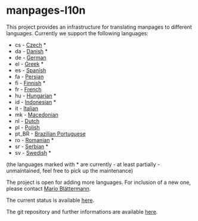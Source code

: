 # manpages-l10n

This project provides an infrastructure for translating manpages to different
languages. Currently we support the following languages:

*  cs - [Czech](https://salsa.debian.org/manpages-l10n-team/manpages-l10n/-/tree/master/po/cs) *
*  da - [Danish](https://salsa.debian.org/manpages-l10n-team/manpages-l10n/-/tree/master/po/da) *
*  de - [German](https://salsa.debian.org/manpages-l10n-team/manpages-l10n/-/tree/master/po/de)
*  el - [Greek](https://salsa.debian.org/manpages-l10n-team/manpages-l10n/-/tree/master/po/el) *
*  es - [Spanish](https://salsa.debian.org/manpages-l10n-team/manpages-l10n/-/tree/master/po/es)
*  fa - [Persian](https://salsa.debian.org/manpages-l10n-team/manpages-l10n/-/tree/master/po/fa)
*  fi - [Finnish](https://salsa.debian.org/manpages-l10n-team/manpages-l10n/-/tree/master/po/fi) *
*  fr - [French](https://salsa.debian.org/manpages-l10n-team/manpages-l10n/-/tree/master/po/fr)
*  hu - [Hungarian](https://salsa.debian.org/manpages-l10n-team/manpages-l10n/-/tree/master/po/hu) *
*  id - [Indonesian](https://salsa.debian.org/manpages-l10n-team/manpages-l10n/-/tree/master/po/id) *
*  it - [Italian](https://salsa.debian.org/manpages-l10n-team/manpages-l10n/-/tree/master/po/it)
*  mk - [Macedonian](https://salsa.debian.org/manpages-l10n-team/manpages-l10n/-/tree/master/po/mk)
*  nl - [Dutch](https://salsa.debian.org/manpages-l10n-team/manpages-l10n/-/tree/master/po/nl)
*  pl - [Polish](https://salsa.debian.org/manpages-l10n-team/manpages-l10n/-/tree/master/po/pl)
*  pt_BR - [Brazilian Portuguese](https://salsa.debian.org/manpages-l10n-team/manpages-l10n/-/tree/master/po/pt_BR)
*  ro - [Romanian](https://salsa.debian.org/manpages-l10n-team/manpages-l10n/-/tree/master/po/ro) *
*  sr - [Serbian](https://salsa.debian.org/manpages-l10n-team/manpages-l10n/-/tree/master/po/sr) *
*  sv - [Swedish](https://salsa.debian.org/manpages-l10n-team/manpages-l10n/-/tree/master/po/sv) *

(the languages marked with * are currently - at least partially - unmaintained,
feel free to pick up the maintenance)

The project is open for adding more languages. For inclusion of a new one,
please contact [Mario Blättermann](mailto:mario.blaettermann@gmail.com).

The current status is available [here](https://manpages-l10n-team.pages.debian.net/manpages-l10n/).

The git repository and further informations are available [here](https://salsa.debian.org/manpages-l10n-team/manpages-l10n).
